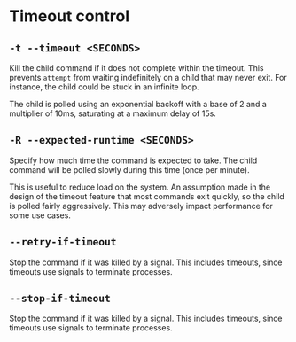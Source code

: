 # Timeout control

## `-t --timeout <SECONDS>`

Kill the child command if it does not complete within the timeout. This prevents `attempt` from
waiting indefinitely on a child that may never exit. For instance, the child could be stuck in an
infinite loop.

The child is polled using an exponential backoff with a base of 2 and a multiplier of 10ms,
saturating at a maximum delay of 15s.

## `-R --expected-runtime <SECONDS>`

Specify how much time the command is expected to take. The child command will be polled slowly
during this time (once per minute).

This is useful to reduce load on the system. An assumption made in the design of the timeout feature
that most commands exit quickly, so the child is polled fairly aggressively. This may adversely
impact performance for some use cases.

## `--retry-if-timeout`

Stop the command if it was killed by a signal. This includes timeouts, since timeouts use signals to
terminate processes.

## `--stop-if-timeout`

Stop the command if it was killed by a signal. This includes timeouts, since timeouts use signals to
terminate processes.
